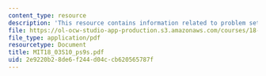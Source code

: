 ```yaml
---
content_type: resource
description: 'This resource contains information related to problem set 9. '
file: https://ol-ocw-studio-app-production.s3.amazonaws.com/courses/18-03-differential-equations-spring-2010/2e9220b28de6f244d04ccb620565787f_MIT18_03S10_ps9s.pdf
file_type: application/pdf
resourcetype: Document
title: MIT18_03S10_ps9s.pdf
uid: 2e9220b2-8de6-f244-d04c-cb620565787f
---
```

